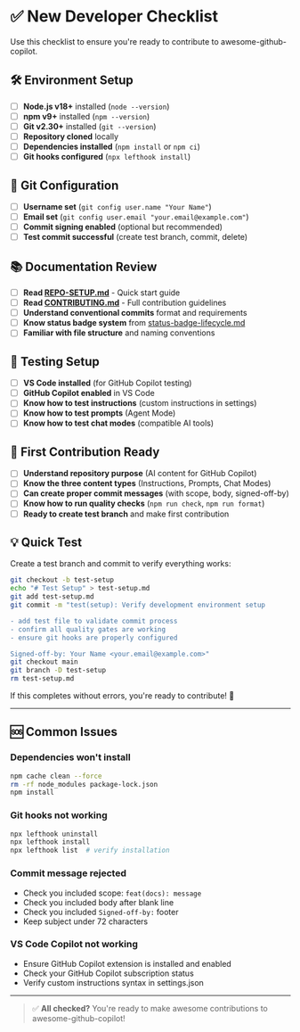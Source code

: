 # ✅ New Developer Checklist

Use this checklist to ensure you're ready to contribute to awesome-github-copilot.

## 🛠️ Environment Setup

- [ ] **Node.js v18+** installed (`node --version`)
- [ ] **npm v9+** installed (`npm --version`)
- [ ] **Git v2.30+** installed (`git --version`)
- [ ] **Repository cloned** locally
- [ ] **Dependencies installed** (`npm install` or `npm ci`)
- [ ] **Git hooks configured** (`npx lefthook install`)

## 🔧 Git Configuration

- [ ] **Username set** (`git config user.name "Your Name"`)
- [ ] **Email set** (`git config user.email "your.email@example.com"`)
- [ ] **Commit signing enabled** (optional but recommended)
- [ ] **Test commit successful** (create test branch, commit, delete)

## 📚 Documentation Review

- [ ] **Read [REPO-SETUP.md](./REPO-SETUP.md)** - Quick start guide
- [ ] **Read [CONTRIBUTING.md](./CONTRIBUTING.md)** - Full contribution guidelines
- [ ] **Understand conventional commits** format and requirements
- [ ] **Know status badge system** from [status-badge-lifecycle.md](./docs/status-badge-lifecycle.md)
- [ ] **Familiar with file structure** and naming conventions

## 🧪 Testing Setup

- [ ] **VS Code installed** (for GitHub Copilot testing)
- [ ] **GitHub Copilot enabled** in VS Code
- [ ] **Know how to test instructions** (custom instructions in settings)
- [ ] **Know how to test prompts** (Agent Mode)
- [ ] **Know how to test chat modes** (compatible AI tools)

## 🎯 First Contribution Ready

- [ ] **Understand repository purpose** (AI content for GitHub Copilot)
- [ ] **Know the three content types** (Instructions, Prompts, Chat Modes)
- [ ] **Can create proper commit messages** (with scope, body, signed-off-by)
- [ ] **Know how to run quality checks** (`npm run check`, `npm run format`)
- [ ] **Ready to create test branch** and make first contribution

## 💡 Quick Test

Create a test branch and commit to verify everything works:

```bash
git checkout -b test-setup
echo "# Test Setup" > test-setup.md
git add test-setup.md
git commit -m "test(setup): Verify development environment setup

- add test file to validate commit process
- confirm all quality gates are working
- ensure git hooks are properly configured

Signed-off-by: Your Name <your.email@example.com>"
git checkout main
git branch -D test-setup
rm test-setup.md
```

If this completes without errors, you're ready to contribute! 🎉

---

## 🆘 Common Issues

### Dependencies won't install
```bash
npm cache clean --force
rm -rf node_modules package-lock.json
npm install
```

### Git hooks not working
```bash
npx lefthook uninstall
npx lefthook install
npx lefthook list  # verify installation
```

### Commit message rejected
- Check you included scope: `feat(docs): message`
- Check you included body after blank line
- Check you included `Signed-off-by:` footer
- Keep subject under 72 characters

### VS Code Copilot not working
- Ensure GitHub Copilot extension is installed and enabled
- Check your GitHub Copilot subscription status
- Verify custom instructions syntax in settings.json

---

> ✅ **All checked?** You're ready to make awesome contributions to awesome-github-copilot!